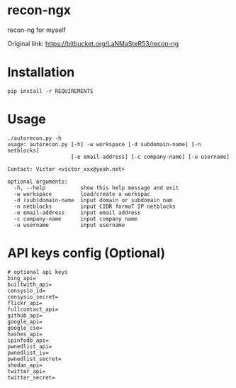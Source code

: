 # recon-ngx

recon-ng for myself

Original link: https://bitbucket.org/LaNMaSteR53/recon-ng

# Installation

```
pip install -r REQUIREMENTS
```

# Usage

```
./autorecon.py -h
usage: autorecon.py [-h] -w workspace [-d subdomain-name] [-n netblocks]
                    [-e email-address] [-c company-name] [-u username]

Contact: Victor <victor_xxx@yeah.net>

optional arguments:
  -h, --help           show this help message and exit
  -w workspace         load/create a workspac
  -d (sub)domain-name  input domain or subdomain nam
  -n netblocks         input CIDR formaT IP netblocks
  -e email-address     input email address
  -c company-name      input company name
  -u username          input username
```

# API keys config (Optional)
```
# optional api keys
bing_api=
builtwith_api=
censysio_id=
censysio_secret=
flickr_api=
fullcontact_api=
github_api=
google_api=
google_cse=
hashes_api=
ipinfodb_api=
pwnedlist_api=
pwnedlist_iv=
pwnedlist_secret=
shodan_api=
twitter_api=
twitter_secret=

```
